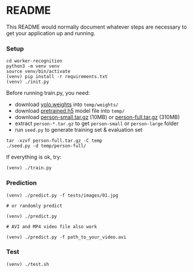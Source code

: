 # README #

This README would normally document whatever steps are necessary to get your application up and running.

### Setup

```
cd worker-recognition
python3 -m venv venv
source venv/bin/activate
(venv) pip install -r requirements.txt
(venv) ./init.py
```

Before running train.py, you need:

- download [yolo.weights](https://pjreddie.com/media/files/yolo.weights) into `temp/weights/`
- download [pretrained.h5](https://mega.nz/#!GfZXwRZK!usMEKy7jzSTu8xIQzQudomewd3CY477XvjFt5Zws_ss) model file into `temp/`
- download [person-small.tar.gz](https://mega.nz/#!GOhlEa7A!OJAOHo5icQAxB_dirrSs3CtOtDp9-KCjWkAQfJbht8M) (10MB) or [person-full.tar.gz](https://mega.nz/#!HX5ABaia!1ROcMJwRo3NUM8e9Vz6dUUTEdOfzHLDTY2-b3AZAxwQ) (310MB)
- extract `person-*.tar.gz` to get `person-small` or `person-large` folder
- run `seed.py` to generate training set & evaluation set


```
tar -xzvf person-full.tar.gz -C temp
./seed.py -d temp/person-full/
```


If everything is ok, try:

```
(venv) ./train.py
```


### Prediction

```
(venv) ./predict.py -f tests/images/01.jpg

# or randomly predict

(venv) ./predict.py

# AVI and MP4 video file also work

(venv) ./predict.py -f path_to_your_video.avi
```


### Test

```
(venv) ./test.sh
```

